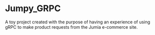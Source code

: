 # Jumpy_GRPC
A toy project created with the purpose of having an experience of using gRPC to make product requests from the Jumia e-commerce site.

